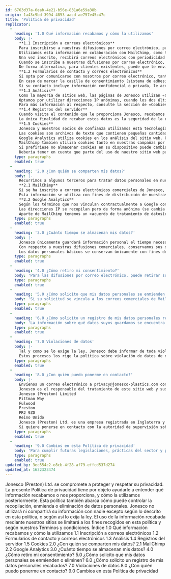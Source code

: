 ```yaml
---
id: 6763d37a-6eab-4e21-b56e-831a6e59a38b
origin: 1a43c9bd-3994-4853-aacd-ae757e45c47c
title: 'Política de privacidad'
replicator:
  -
    heading: '1.0 Qué información recabamos y cómo la utilizamos'
    body: |-
      **1.1 Inscripción a correos electrónicos**
      Para inscribirse a nuestras difusiones por correo electrónico, puede optar por proporcionar a Jonesco cierta información pertinente. La información personal que puede incluir será su dirección de correo electrónico, nombre, apellido/s, país, empresa asociada e intereses por nuestros productos de los que le gustaría enterarse. Solo necesitamos un nombre para personalizar el correo electrónico, una dirección de correo a la que enviarlo y un país para no transmitirle información no pertinente para la zona en que vive.
      Utilizamos esta información en colaboración con MailChimp, como tercero responsable de procesar datos, para que nos ofrezca servicios comerciales por correo electrónico. La información que comparta se guardará en la base de datos perteneciente a MailChimp.
      Una vez inscrito, recibirá correos electrónicos con periodicidad que se corresponden con los intereses de correos electrónicos que haya indicado al darse de alta en el servicio.
      Cuando se inscribe a nuestras difusiones por correo electrónico, MailChimp comprueba automáticamente su dirección IP como registro de consentimiento. Es posible que guardemos una fuente de datos de correo electrónico si hemos añadido su correo desde otro medio de consentimiento que necesitamos conservar para nuestros propios registros.
      De forma alternativa, para clientes existentes, puede que le enviemos ocasionalmente información comercial cuando consideremos que le resultará provechosa y que nos interesa transmitírsela. Dicha información será de carácter no intrusivo y se trata sobre la base del interés legítimo. Aparte de la información recabada mencionada anteriormente, es posible que utilicemos preferencias de compra previas solo para enviarle información pertinente. Cuando se produce este uso, evaluamos el interés legítimo mediante una evaluación del interés legítimo (LIA) exhaustiva.
      **1.2 Formularios de contacto y correos electrónicos**
      Si opta por comunicarse con nosotros por correo electrónico, tanto de forma directa como mediante nuestro formulario web de contacto, no se almacena ningún dato en nuestro sitio web ni se comparte con nuestros terceros (sección 2.0). Únicamente guardamos correos electrónicos en nuestros sistemas el tiempo necesario según nuestra política de conservación.
      En caso de marcar la casilla de consentimiento (sistema de adhesión) para noticias y actualizaciones sobre productos seleccionados, añadiremos su dirección a nuestra plataforma de correos electrónicos de MailChimp en su nombre para ofrecerle dicho servicio.
      Si su contacto incluye información confidencial o privada, le aconsejamos enviar archivos cifrados y, de forma independiente, la/s contraseña/s de acceso a través de medios de comunicación alternativos.  
      **1.3 Análisis**
      Como la mayoría de sitios web, las páginas de Jonesco utilizan «Google Analytics» (GA) para supervisar las interacciones del usuario. Esto nos permite determinar el número de visitas que utilizan nuestro sitio, cómo lo han encontrado y qué páginas visitan mientras están en él.
      Optamos por utilizar direcciones IP anónimas, cuando los dos últimos octetos son ceros, para un mayor nivel de privacidad de las visitas en nuestros análisis. Aun así, esto nos permite geolocalizar de forma aproximada el tráfico de usuarios en nuestro sitio web para poder ver las visitas según el país, por ejemplo. También recabamos información básica, como el tipo de navegador, datos sobre el dispositivo o el idioma, que agregamos en estadísticas. Utilizamos esta información para evaluar y mejorar los servicios que ofrecemos. Google ha creado una función adicional (add-on) que sirve para negarse a la recopilación de datos de GA.
      Para más información al respecto, consulte la sección de «Cookies» (1.5) del presente documento.
      **1.4 Registros del servidor**
      Cuando visita el contenido que le proporciona Jonesco, recabamos y almacenamos automáticamente información en registros del servidor. Dichos registros pueden incluir su solicitud de web, dirección IP, tipo de navegador, sistema operativo, cadena de agente de usuario y/o referente web.
      La única finalidad de recabar estos datos es la seguridad de la red y de la información. Se trata de un interés legítimo para permitir el tratamiento legal de dichos datos (Antecedente 49 del RGPD).
      **1.5 Cookies**
      Jonesco y nuestros socios de confianza utilizamos esta tecnología para recabar y almacenar información que suele incluir un identificador único anónimo.
      Las cookies son archivos de texto que contienen pequeñas cantidades de datos que se descargan en su ordenador al visitar un sitio web. Su navegador web devuelve estas cookies en visitas posteriores, lo que nos permite reconocer su ordenador y mejorar su experiencia en nuestro sitio web. Para más información sobre cookies, visite allaboutcookies.org. 
      Google Analytics utiliza cookies en los análisis del sitio web. Puede encontrar más información en su sección de uso de las cookies de la guía del desarrollador. Jonesco utiliza la aplicación «analytics.js» de Google Analytics y se puede consultar en la fuente de las páginas de nuestro sitio web. En caso de que quiera utilizarla, Google ha creado una función adicional (add-on) para el navegador de exclusión que indica que su visita al sitio web no se debe enviar a Google Analytics.
      MailChimp también utiliza cookies tanto en nuestras campañas por correo electrónico a inscritos como para mejorar la funcionalidad de los formularios de suscripción y los emergentes. En nuestras campañas por correo electrónico, MailChimp utiliza «balizas web» que supervisan la tasa de apertura de correos y en qué enlaces se hace clic. MailChimp nos informa sobre estos datos para que podamos mejorar constantemente la interacción con el usuario. Puede encontrar más información en la política sobre cookies perteneciente a MailChimp.
      Si prefiriese no almacenar cookies en su dispositivo puede cambiar la configuración de su navegador para que las rechace. Es posible que también quiera activar el sistema «Do Not Track» (DNT) (No rastrear) en los ajustes de su navegador. Aunque los sitios web no tienen la obligación en la actualidad de responder a DNT, puede reducir la supervisión cuando sí se respete. Puede encontrar más información en All About Do Not Track. 
      Debería tener en cuenta que parte del uso de nuestro sitio web puede no estar disponible o comportarse de forma inesperada si rechaza por completo las cookies.
    type: paragraphs
    enabled: true
  -
    heading: '2.0 ¿Con quién se comparten mis datos?'
    body: |-
      Recurrimos a algunos terceros para tratar datos personales en nuestro nombre, para permitir un servicio a Jonesco. Elegimos con mucho cuidado las empresas con que trabajamos y evaluamos los riesgos de datos inherentes. 
      **2.1 MailChimp**
      Si se ha inscrito a correos electrónicos comerciales de Jonesco, compartiremos la información que ofrezca con el proveedor de servicios por correo electrónico «MailChimp». MailChimp es una plataforma de distribución de boletines informativos del proveedor de servicios estadounidense Rocket Science Group, LLC, 675 Ponce De Leon Ave NE #5000, Atlanta, GA 30308, EE. UU. Las direcciones de correo y cualquier otra información que compartan en el momento de la inscripción o posterior modificación nuestros destinatarios se guardan en servidores de MailChimp en los EE. UU.
      Esta información se utiliza con fines de distribución de nuestras difusiones por correo electrónico en nuestro nombre. Hemos evaluado la seguridad de los datos con MailChimp y la hemos considerado un riesgo aceptable. MailChimp está certificada según el acuerdo «Privacy Shield» (Escudo de la privacidad) sobre protección de los datos entre EE. UU. y UE, y se ha comprometido a cumplir el RGPD antes o a partir del 25 de mayo de 2018. Para profundizar en el asunto, Jonesco tiene un >Acuerdo de tratamiento de datos(enlace)< con MailChimp; puede encontrar más información aquí.
      **2.2 Google Analytics**
      Según los términos que nos vinculan contractualmente a Google con respecto al uso de Google Analytics, no utilizaremos el servicio para supervisar, recabar ni publicar información personal identificable de nadie.
      Las direcciones IP se recopilan pero de forma anónima (se cambia el último octeto por ceros) antes de que Google inicie cualquier tratamiento o almacenamiento, y nunca se facilitan a Jonesco.
      Aparte de MailChimp tenemos un >acuerdo de tratamiento de datos(enlace)< con Google Analytics y, de la misma forma, también cumple el Escudo de la privacidad entre EE. UU. y UE.
    type: paragraphs
    enabled: true
  -
    heading: '3.0 ¿Cuánto tiempo se almacenan mis datos?'
    body: |-
      Jonesco únicamente guardará información personal el tiempo necesario y de conformidad con nuestras políticas sobre revisión y conservación vigentes. 
      Con respecto a nuestras difusiones comerciales, conservamos sus datos el tiempo que su suscripción esté activa para mantener el contacto y ofrecerle dicho servicio. A veces eliminamos correos electrónicos e información asociada si no se han seleccionado preferencias comerciales para las difusiones. Las direcciones de correo rechazadas se retiran automáticamente de nuestra lista como prevención mediante filtro antispam. 
      Los datos personales básicos se conservan únicamente con fines de supresión para evitar tratamientos adicionales no deseados al darse de baja de nuestras listas comerciales. Esto se lleva a cabo teniendo en cuenta las obligaciones legales y un interés legítimo tanto de Jonesco como de la persona por conservar y respetar los derechos personales.
    type: paragraphs
    enabled: true
  -
    heading: '4.0 ¿Cómo retiro mi consentimiento?'
    body: 'Para las difusiones por correo electrónico, puede retirar su consentimiento al hacer clic en el enlace de baja situado en el pie de página de cada correo, o enviar a privacy@jonesco-plastics.com su solicitud. Prometeremos interrumpir toda difusión comercial que le transmitamos en la actualidad en 5 días laborables. Tenga en cuenta que los correos administrativos, tales como cambios en el servicio o nuevas políticas, se seguirán enviando según sea necesario.'
    type: paragraphs
    enabled: true
  -
    heading: '5.0 ¿Cómo solicito que mis datos personales se enmienden o eliminen?'
    body: 'Si su solicitud se vincula a los correos comerciales de MailChimp, puede hacer clic en el enlace para modificar preferencias incluido en cada correo que enviamos. Esto le permite cambiar la información que almacenamos con respecto a su dirección de correo, así como sus intereses para determinar qué correos electrónicos recibe. Junto al enlace para modificar preferencias (modify preferences) se encuentra el vínculo de baja que le permite negarse a toda comunicación comercial por correo electrónico adicional de Jonesco. Si le gustaría recibir más información o presentar alguna solicitud, envíe un correo electrónico a privacy@jonesco-plastics.com.'
    type: paragraphs
    enabled: true
  -
    heading: '6.0 ¿Cómo solicito un registro de mis datos personales recabados?'
    body: 'La información sobre qué datos suyos guardamos se encuentra en la sección 1.1. Puede acceder a la mayoría de esta información para modificarla según se ha indicado en la sección 5.0. Si le gustaría informarse sobre su derecho de acceso a la información que guardamos de usted, envíe un correo electrónico a sar@jonesco-plastics.com.'
    type: paragraphs
    enabled: true
  -
    heading: '7.0 Violaciones de datos'
    body: |-
      Tal y como se lo exige la ley, Jonesco debe informar de toda violación ilegal de nuestros sistemas de datos a las autoridades de supervisión competentes en un plazo de 72 horas tras la detección. También se informará a las personas afectadas sin dilaciones indebidas cuando exista un riesgo elevado de afectar negativamente a los derechos y libertades de las personas.
      Estos procesos los rige la política sobre violación de datos de nuestra empresa.
    type: paragraphs
    enabled: true
  -
    heading: '8.0 ¿Con quién puedo ponerme en contacto?'
    body: |-
      Envíenos un correo electrónico a privacy@jonesco-plastics.com con cualquier duda, solicitud o comentario vinculados a esta política.
      Jonesco es el responsable del tratamiento de este sitio web y sus servicios por correo electrónico relacionados. Nuestro domicilio social es:
      Jonesco (Preston) Limited
      Pittman Way
      Fulwood
      Preston
      PR2 9ZD
      Reino Unido
      Jonesco (Preston) Ltd. es una empresa registrada en Inglaterra y Gales con el número 901751. También estamos registrados en la Oficina del Comisario de la Información (ICO) con el número Z6165215.
      Si quiere ponerse en contacto con la autoridad de supervisión sobre protección de datos, la ICO, visite este sitio: http://ico.org.uk/concerns.
    type: paragraphs
    enabled: true
  -
    heading: '9.0 Cambios en esta Política de privacidad'
    body: 'Para cumplir futuras legislaciones, prácticas del sector y procesos, es necesario iterar constantemente la presente política. No contactaremos de forma explícita a las personas vinculadas a esta política tras cada iteración. En su lugar, le aconsejamos consultarla de vez en cuando para comprobar si hay cambios que le afectan.'
    type: paragraphs
    enabled: true
updated_by: 3ec554c2-e8cb-4f28-af79-effcd537d274
updated_at: 1632323474
---
```

Jonesco (Preston) Ltd. se compromete a proteger y respetar su privacidad. 
La presente Política de privacidad tiene por objeto ayudarle a entender qué información recabamos o nos proporciona, y cómo la utilizamos posteriormente. Esta política también abarca cómo puede controlar la recopilación, enmienda o eliminación de datos personales. Jonesco no utilizará ni compartirá su información con nadie excepto según lo descrito en esta política, o según así lo exija la ley. El uso de la información recabada mediante nuestros sitios se limitará a los fines recogidos en esta política y según nuestros Términos y condiciones.
Índice
1.0 Qué información recabamos y cómo la utilizamos
1.1 Inscripción a correos electrónicos
1.2 Formularios de contacto y correos electrónicos
1.3 Análisis
1.4 Registros del servidor
1.5 Cookies
2.0 ¿Con quién se comparten mis datos?
2.1 MailChimp
2.2 Google Analytics
3.0 ¿Cuánto tiempo se almacenan mis datos?
4.0 ¿Cómo retiro mi consentimiento?
5.0 ¿Cómo solicito que mis datos personales se enmienden o eliminen?
6.0 ¿Cómo solicito un registro de mis datos personales recabados?
7.0 Violaciones de datos
8.0 ¿Con quién puedo ponerme en contacto?
9.0 Cambios en esta Política de privacidad